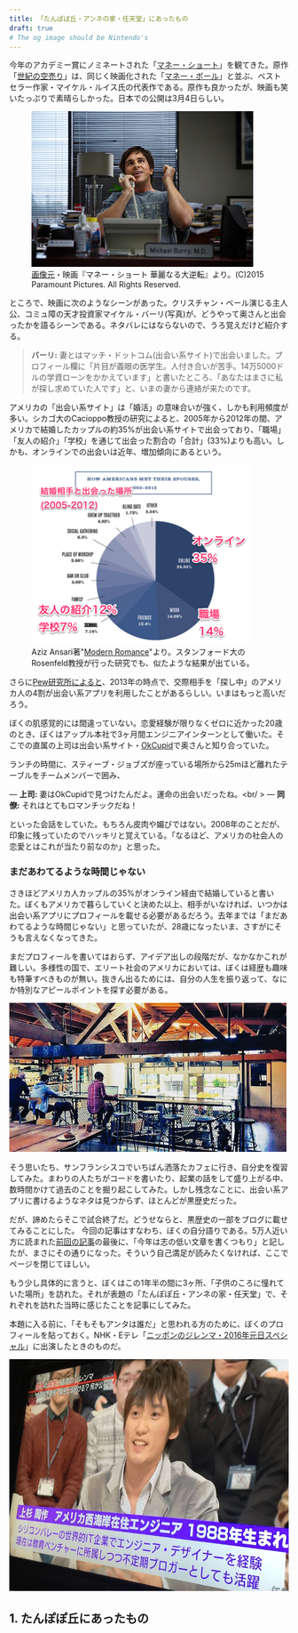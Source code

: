 ```yaml
---
title: 「たんぽぽ丘・アンネの家・任天堂」にあったもの
draft: true
# The og image should be Nintendo's
---
```


今年のアカデミー賞にノミネートされた「[マネー・ショート](http://www.moneyshort.jp/)」を観てきた。原作「[世紀の空売り](http://www.amazon.co.jp/世紀の空売り　世界経済の破綻に賭けた男たち-文春文庫-マイケル・ルイス-ebook/dp/B019F9BL0E?tag=chibicode-22)」は、同じく映画化された「[マネー・ボール](http://www.amazon.co.jp/ebook/dp/B00CPW2Z9U?tag=chibicode-22)」と並ぶ、ベストセラー作家・マイケル・ルイス氏の代表作である。原作も良かったが、映画も笑いたっぷりで素晴らしかった。日本での公開は3月4日らしい。

<figure>
  <img src="/assets/images/about-chibicode/the-big-short.jpg" />
<figcaption><a href="http://top.tsite.jp/entertainment/cinema/i/27218466/index">画像元</a>・映画『マネー・ショート 華麗なる大逆転』より。(C)2015 Paramount Pictures. All Rights Reserved.</figcaption>
</figure>

ところで、映画に次のようなシーンがあった。クリスチャン・ベール演じる主人公、コミュ障の天才投資家マイケル・バーリ(写真)が、どうやって奥さんと出会ったかを語るシーンである。ネタバレにはならないので、うろ覚えだけど紹介する。

> **バーリ:** 妻とはマッチ・ドットコム(出会い系サイト)で出会いました。プロフィール欄に「片目が義眼の医学生。人付き合いが苦手。14万5000ドルの学資ローンをかかえています」と書いたところ、「あなたはまさに私が探し求めていた人です」と、いまの妻から連絡が来たのです。

アメリカの「出会い系サイト」は「婚活」の意味合いが強く、しかも利用頻度が多い。シカゴ大のCacioppo教授の研究によると、2005年から2012年の間、アメリカで結婚したカップルの約35%が出会い系サイトで出会っており、「職場」「友人の紹介」「学校」を通じて出会った割合の「合計」(33%)よりも高い。しかも、オンラインでの出会いは近年、増加傾向にあるという。

<figure>
  <img src="/assets/images/about-chibicode/how-americans-meet.png" />
<figcaption>Aziz Ansari著"<a href="http://www.amazon.co.jp/Modern-Romance-Aziz-Ansari-ebook/dp/B00OZ0TMYG?tag=chibicode-22">Modern Romance</a>"より。スタンフォード大のRosenfeld教授が行った研究でも、似たような結果が出ている。</figcaption>
</figure>

さらに[Pew研究所によると](http://www.pewinternet.org/2013/10/21/online-dating-relationships/)、2013年の時点で、交際相手を「探し中」のアメリカ人の4割が出会い系アプリを利用したことがあるらしい。いまはもっと高いだろう。

ぼくの肌感覚的には間違っていない。恋愛経験が限りなくゼロに近かった20歳のとき、ぼくはアップル本社で3ヶ月間エンジニアインターンとして働いた。そこでの直属の上司は出会い系サイト・[OkCupid](https://www.okcupid.com/)で奥さんと知り合っていた。

ランチの時間に、スティーブ・ジョブズが座っている場所から25mほど離れたテーブルをチームメンバーで囲み、

— **上司:** 妻はOkCupidで見つけたんだよ。運命の出会いだったね。<br/ >
— **同僚:** それはとてもロマンチックだね！

といった会話をしていた。もちろん皮肉や媚びではない。2008年のことだが、印象に残っていたのでハッキリと覚えている。「なるほど、アメリカの社会人の恋愛とはこれが当たり前なのか」と思った。

### まだあわてるような時間じゃない

さきほどアメリカ人カップルの35%がオンライン経由で結婚していると書いた。ぼくもアメリカで暮らしていくと決めた以上、相手がいなければ、いつかは出会い系アプリにプロフィールを載せる必要があるだろう。去年までは「まだあわてるような時間じゃない」と思っていたが、28歳になったいま、さすがにそうも言えなくなってきた。

まだプロフィールを書いてはおらず、アイデア出しの段階だが、なかなかこれが難しい。多様性の国で、エリート社会のアメリカにおいては、ぼくは経歴も趣味も特筆すべきものが無い。抜きん出るためには、自分の人生を振り返って、なにか特別なアピールポイントを探す必要がある。

![](/assets/images/about-chibicode/sf-cafe.jpg)

そう思いたち、サンフランシスコでいちばん洒落たカフェに行き、自分史を復習してみた。まわりの人たちがコードを書いたり、起業の話をして盛り上がる中、数時間かけて過去のことを掘り起こしてみた。しかし残念なことに、出会い系アプリに書けるようなネタは見つからず、ほとんどが黒歴史だった。

だが、諦めたらそこで試合終了だ。どうせならと、黒歴史の一部をブログに載せてみることにした。
今回の記事はすなわち、ぼくの自分語りである。5万人近い方に読まれた[前回の記事](http://chibicode.com/nhk-dilemma/)の最後に、「今年は志の低い文章を書くつもり」と記したが、まさにその通りになった。そういう自己満足が読みたくなければ、ここでページを閉じてほしい。

もう少し具体的に言うと、ぼくはこの1年半の間に3ヶ所、「子供のころに憧れていた場所」を訪れた。それが表題の「たんぽぽ丘・アンネの家・任天堂」で、それぞれを訪れた当時に感じたことを記事にしてみた。

本題に入る前に、「そもそもアンタは誰だ」と思われる方のために、ぼくのプロフィールを貼っておく。NHK・Eテレ「[ニッポンのジレンマ・2016年元日スペシャル](http://chibicode.com/nhk-dilemma/)」に出演したときのものだ。

![](/assets/images/about-chibicode/dilemma.jpg)

## 1. たんぽぽ丘にあったもの
